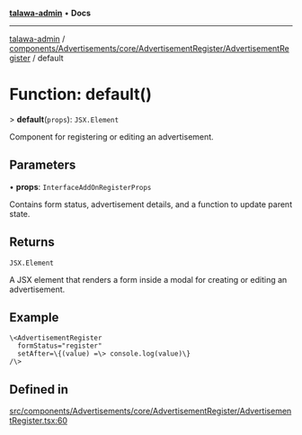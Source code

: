 [**talawa-admin**](../../../../../../README.md) • **Docs**

***

[talawa-admin](../../../../../../modules.md) / [components/Advertisements/core/AdvertisementRegister/AdvertisementRegister](../README.md) / default

# Function: default()

\> **default**(`props`): `JSX.Element`

Component for registering or editing an advertisement.

## Parameters

• **props**: `InterfaceAddOnRegisterProps`

Contains form status, advertisement details, and a function to update parent state.

## Returns

`JSX.Element`

A JSX element that renders a form inside a modal for creating or editing an advertisement.

## Example

```tsx
\<AdvertisementRegister
  formStatus="register"
  setAfter=\{(value) =\> console.log(value)\}
/\>
```

## Defined in

[src/components/Advertisements/core/AdvertisementRegister/AdvertisementRegister.tsx:60](https://github.com/PalisadoesFoundation/talawa-admin/blob/d16b95ee179900e8e32a2296f14e948e6caea05b/src/components/Advertisements/core/AdvertisementRegister/AdvertisementRegister.tsx#L60)
